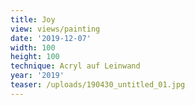 ```yaml
---
title: Joy
view: views/painting
date: '2019-12-07'
width: 100
height: 100
technique: Acryl auf Leinwand
year: '2019'
teaser: /uploads/190430_untitled_01.jpg
---
```


